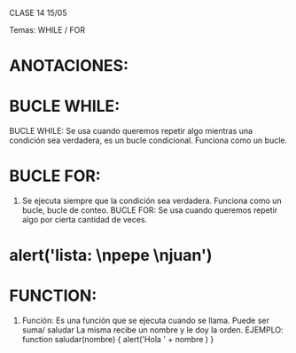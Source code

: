 CLASE 14 15/05

Temas:  WHILE / FOR

# ANOTACIONES:


# BUCLE WHILE:
 BUCLE WHILE: Se usa cuando queremos repetir algo mientras una condición sea verdadera, es un bucle condicional.
Funciona como un bucle.

# BUCLE FOR:
1. Se ejecuta siempre que la condición sea verdadera.
Funciona como un bucle, bucle de conteo.
BUCLE FOR: Se usa cuando queremos repetir algo por cierta cantidad de veces.

# alert('lista: \npepe  \njuan')

# FUNCTION:
1. Función: Es una función que se ejecuta cuando se llama. Puede ser suma/ saludar
La misma recibe un nombre y le doy la orden.
EJEMPLO:
function saludar(nombre) {
    alert('Hola ' + nombre )
    }



